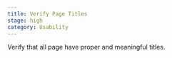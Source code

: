 ```yaml
---
title: Verify Page Titles
stage: high
category: Usability
---
```


Verify that all page have proper and meaningful titles.

